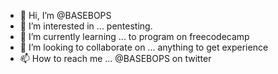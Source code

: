 - 👋 Hi, I’m @BASEBOPS
- 👀 I’m interested in ... pentesting.
- 🌱 I’m currently learning ... to program on freecodecamp  
- 💞️ I’m looking to collaborate on ... anything to get experience  
- 📫 How to reach me ... @BASEBOPS on twitter

<!---
BASEBOPS/BASEBOPS is a ✨ special ✨ repository because its `README.md` (this file) appears on your GitHub profile.
You can click the Preview link to take a look at your changes.
--->
